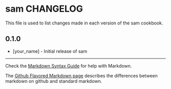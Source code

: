 # sam CHANGELOG

This file is used to list changes made in each version of the sam cookbook.

## 0.1.0
- [your_name] - Initial release of sam

- - -
Check the [Markdown Syntax Guide](http://daringfireball.net/projects/markdown/syntax) for help with Markdown.

The [Github Flavored Markdown page](http://github.github.com/github-flavored-markdown/) describes the differences between markdown on github and standard markdown.
